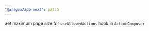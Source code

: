 ```yaml
---
'@aragon/app-next': patch
---
```


Set maximum page size for `useAllowedActions` hook in `ActionComposer`
